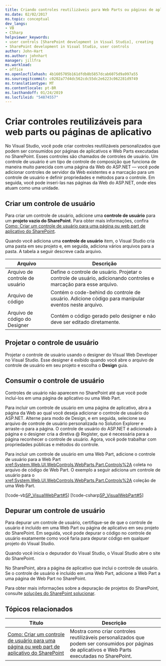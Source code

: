 ```yaml
---
title: Criando controles reutilizáveis para Web Parts ou páginas de aplicativo | Microsoft Docs
ms.date: 02/02/2017
ms.topic: conceptual
dev_langs:
- VB
- CSharp
helpviewer_keywords:
- user controls [SharePoint development in Visual Studio], creating
- SharePoint development in Visual Studio, user controls
author: John-Hart
ms.author: johnhart
manager: jillfra
ms.workload:
- office
ms.openlocfilehash: 4b1605705b161dfdb8b5857dcab6075d9a997a55
ms.sourcegitcommit: c0202a77d4dc562cdc55dc2e6223c062281d9749
ms.translationtype: MT
ms.contentlocale: pt-BR
ms.lasthandoff: 01/24/2019
ms.locfileid: "54874557"
---
```

# <a name="create-reusable-controls-for-web-parts-or-application-pages"></a>Criar controles reutilizáveis para web parts ou páginas de aplicativo
  No Visual Studio, você pode criar controles reutilizáveis personalizados que podem ser consumidos por páginas de aplicativos e Web Parts executadas no SharePoint. Esses controles são chamados de controles de usuário. Um controle de usuário é um tipo de controle de composição que funciona de maneira muito parecida com uma página da Web do ASP.NET — você pode adicionar controles de servidor da Web existentes e a marcação para um controle de usuário e definir propriedades e métodos para o controle. Em seguida, você pode inseri-las nas páginas da Web do ASP.NET, onde eles atuam como uma unidade.  
  
## <a name="create-a-user-control"></a>Criar um controle de usuário
 Para criar um controle de usuário, adicione uma **controle de usuário** para um **projeto vazio do SharePoint**. Para obter mais informações, confira [Como: Criar um controle de usuário para uma página ou web part de aplicativo do SharePoint](../sharepoint/how-to-create-a-user-control-for-a-sharepoint-application-page-or-web-part.md).  
  
 Quando você adiciona uma **controle de usuário** item, o Visual Studio cria uma pasta em seu projeto e, em seguida, adiciona vários arquivos para a pasta. A tabela a seguir descreve cada arquivo.  
  
|Arquivo|Descrição|  
|----------|-----------------|  
|Arquivo de controle de usuário|Define o controle de usuário. Projetar o controle de usuário, adicionando controles e marcação para esse arquivo.|  
|Arquivo de código|Contém o code-behind do controle de usuário. Adicione código para manipular eventos neste arquivo.|  
|Arquivo de código do Designer|Contém o código gerado pelo designer e não deve ser editado diretamente.|  
  
## <a name="design-the-user-control"></a>Projetar o controle de usuário
 Projetar o controle de usuário usando o designer do Visual Web Developer no Visual Studio. Esse designer é exibido quando você abre o arquivo de controle de usuário em seu projeto e escolha o **Design** guia.  

## <a name="consume-the-user-control"></a>Consumir o controle de usuário
 Controles de usuário não aparecem no SharePoint até que você pode incluí-los em uma página de aplicativo ou uma Web Part.  
  
 Para incluir um controle de usuário em uma página de aplicativo, abra a página da Web ao qual você deseja adicionar o controle de usuário do ASP.NET. Alterne para modo de Design, e em seguida, selecione seu arquivo de controle de usuário personalizada no Solution Explorer e arraste-o para a página. O controle de usuário do ASP.NET é adicionado à página e o designer cria a diretiva @ Register, que é necessária para a página reconhecer o controle de usuário. Agora, você pode trabalhar com propriedades públicas e métodos do controle.  
  
 Para incluir um controle de usuário em uma Web Part, adicione o controle de usuário para a Web Part <xref:System.Web.UI.WebControls.WebParts.Part.Controls%2A> coleta no arquivo de código de Web Part. O exemplo a seguir adiciona um controle de usuário para o <xref:System.Web.UI.WebControls.WebParts.Part.Controls%2A> coleção de uma Web Part.  
  
 [!code-vb[SP_VisualWebPart#5](../sharepoint/codesnippet/VisualBasic/sp_visualwebpart.vb/visualwebpart1/visualwebpart1.vb#5)]
 [!code-csharp[SP_VisualWebPart#5](../sharepoint/codesnippet/CSharp/sp_visualwebpart.cs/visualwebpart1/visualwebpart1.cs#5)]  
  
## <a name="debug-a-user-control"></a>Depurar um controle de usuário
 Para depurar um controle de usuário, certifique-se de que o controle de usuário é incluído em uma Web Part ou página de aplicativo em seu projeto do SharePoint. Em seguida, você pode depurar o código no controle de usuário exatamente como você faria para depurar código em qualquer projeto do Visual Studio.  
  
 Quando você inicia o depurador do Visual Studio, o Visual Studio abre o site do SharePoint.  
  
 No SharePoint, abra a página de aplicativo que inclui o controle de usuário. Se o controle de usuário é incluído em uma Web Part, adicione a Web Part a uma página de Web Part no SharePoint.  
  
 Para obter mais informações sobre a depuração de projetos do SharePoint, consulte [soluções do SharePoint solucionar](../sharepoint/troubleshooting-sharepoint-solutions.md).  
  
## <a name="related-topics"></a>Tópicos relacionados
  
|Título|Descrição|  
|-----------|-----------------|  
|[Como: Criar um controle de usuário para uma página ou web part de aplicativo do SharePoint](../sharepoint/how-to-create-a-user-control-for-a-sharepoint-application-page-or-web-part.md)|Mostra como criar controles reutilizáveis personalizados que podem ser consumidos por páginas de aplicativos e Web Parts executadas no SharePoint.|  
